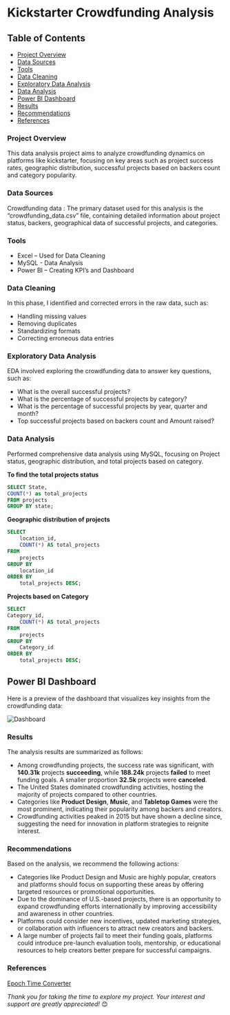# Kickstarter Crowdfunding Analysis

## Table of Contents

- [Project Overview](#project-overview)
- [Data Sources](#data-sources)
- [Tools](#tools)
- [Data Cleaning](#data-cleaning)
- [Exploratory Data Analysis](#exploratory-data-analysis)
- [Data Analysis](#data-analysis)
- [Power BI Dashboard](#power-bi-dashboard)
- [Results](#results)
- [Recommendations](#recommendations)
- [References](#references)
  
### Project Overview

This data analysis project aims to analyze crowdfunding dynamics on platforms like kickstarter, focusing on key areas such as project success rates, geographic distribution, successful projects based on backers count and category popularity.

### Data Sources

Crowdfunding data : The primary dataset used for this analysis is the “crowdfunding_data.csv” file, containing detailed information about project status, backers, geographical data of successful projects, and categories.

### Tools

- Excel – Used for Data Cleaning 
- MySQL -  Data Analysis
- Power BI – Creating KPI’s and Dashboard

### Data Cleaning

In this phase, I identified and corrected errors in the raw data, such as:
- Handling missing values
- Removing duplicates
- Standardizing formats
- Correcting erroneous data entries

### Exploratory Data Analysis

EDA involved exploring the crowdfunding data to answer key questions, such as:
-	What is the overall successful projects?
-	What is the percentage of successful projects by category?
-	What is the percentage of successful projects by year, quarter and month?
-	Top successful projects based on backers count and Amount raised?

### Data Analysis

Performed comprehensive data analysis using MySQL, focusing on Project status, geographic distribution, and total projects based on category.

**To find the total projects status**

```sql
SELECT State,
COUNT(*) as total_projects
FROM projects 
GROUP BY state;
```

**Geographic distribution of projects**

```sql
SELECT 
    location_id, 
    COUNT(*) AS total_projects
FROM 
    projects
GROUP BY 
    location_id
ORDER BY 
    total_projects DESC;
```

**Projects based on Category**

```sql
SELECT
Category_id, 
    COUNT(*) AS total_projects
FROM 
    projects
GROUP BY 
    Category_id
ORDER BY 
    total_projects DESC;
```

## Power BI Dashboard

Here is a preview of the dashboard that visualizes key insights from the crowdfunding data:

![Dashboard](https://drive.google.com/file/d/1EyYOyZh7USF6UBWkixSCSO5MNF1yeHfN/view?usp=drive_link)

### Results

The analysis results are summarized as follows:
-	Among crowdfunding projects, the success rate was significant, with **140.31k** projects **succeeding**, while **188.24k** projects **failed** to meet funding goals. A smaller proportion **32.5k** projects were **canceled**.
-	The United States dominated crowdfunding activities, hosting the majority of projects compared to other countries.
-	Categories like **Product Design**, **Music**, and **Tabletop Games** were the most prominent, indicating their popularity among backers and creators.
-	Crowdfunding activities peaked in 2015 but have shown a decline since, suggesting the need for innovation in platform strategies to reignite interest.

### Recommendations

Based on the analysis, we recommend the following actions:
-	Categories like Product Design and Music are highly popular, creators and platforms should focus on supporting these areas by offering targeted resources or promotional opportunities.
-	Due to the dominance of U.S.-based projects, there is an opportunity to expand crowdfunding efforts internationally by improving accessibility and awareness in other countries.
-	Platforms could consider new incentives, updated marketing strategies, or collaboration with influencers to attract new creators and backers.
-	A large number of projects fail to meet their funding goals, platforms could introduce pre-launch evaluation tools, mentorship, or educational resources to help creators better prepare for successful campaigns.

### References

[Epoch Time Converter](https://www.epochconverter.com/)



*Thank you for taking the time to explore my project. Your interest and support are greatly appreciated!* 😊



